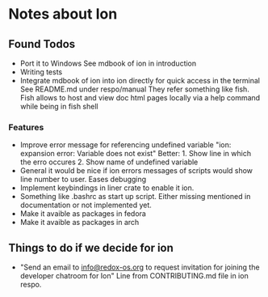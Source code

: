 # Notes about Ion


## Found Todos 

- Port it to Windows
  See mdbook of ion in introduction 
- Writing tests
- Integrate mdbook of ion into ion directly for quick access in the terminal   
  See README.md under respo/manual
  They refer something like fish. Fish allows to host and view doc html pages 
  locally via a help command while being in  fish shell


### Features

- Improve error message for referencing undefined variable 
  "ion: expansion error: Variable does not exist" 
  Better: 1. Show line in which the erro occures
        2. Show name of undefined variable
- General it would be nice if ion errors messages of scripts would show line number to user.
  Eases debugging
- Implement keybindings in liner crate to enable it ion.
- Something like .bashrc as start up script. Either missing mentioned in documentation or not 
  implemented yet.
- Make it avaible as packages in fedora
- Make it avaible as packages in arch


## Things to do if we decide for ion

- "Send an email to info@redox-os.org to request invitation for joining the developer chatroom for Ion"
  Line from CONTRIBUTING.md file in ion respo.
  
